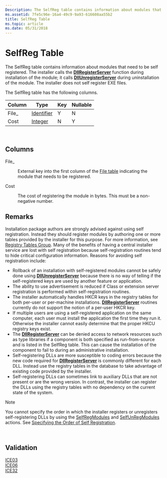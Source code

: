```yaml
---
Description: The SelfReg table contains information about modules that need to be self registered.
ms.assetid: 7fe5c96e-16a4-49c9-9a93-616608aa55b2
title: SelfReg Table
ms.topic: article
ms.date: 05/31/2018
---
```


# SelfReg Table

The SelfReg table contains information about modules that need to be self registered. The installer calls the [**DllRegisterServer**](https://msdn.microsoft.com/library/ms682162(v=VS.85).aspx) function during installation of the module; it calls [**DllUnregisterServer**](https://msdn.microsoft.com/library/ms691457(v=VS.85).aspx) during uninstallation of the module. The installer does not self register EXE files.

The SelfReg table has the following columns.



| Column | Type                         | Key | Nullable |
|--------|------------------------------|-----|----------|
| File\_ | [Identifier](identifier.md) | Y   | N        |
| Cost   | [Integer](integer.md)       | N   | Y        |



 

## Columns

<dl> <dt>

<span id="File_"></span><span id="file_"></span><span id="FILE_"></span>File\_
</dt> <dd>

External key into the first column of the [File table](file-table.md) indicating the module that needs to be registered.

</dd> <dt>

<span id="Cost"></span><span id="cost"></span><span id="COST"></span>Cost
</dt> <dd>

The cost of registering the module in bytes. This must be a non-negative number.

</dd> </dl>

## Remarks

Installation package authors are strongly advised against using self registration. Instead they should register modules by authoring one or more tables provided by the installer for this purpose. For more information, see [Registry Tables Group](registry-tables-group.md). Many of the benefits of having a central installer service are lost with self registration because self-registration routines tend to hide critical configuration information. Reasons for avoiding self registration include:

-   Rollback of an installation with self-registered modules cannot be safely done using [**DllUnregisterServer**](https://msdn.microsoft.com/library/ms691457(v=VS.85).aspx) because there is no way of telling if the self-registered keys are used by another feature or application.
-   The ability to use advertisement is reduced if Class or extension server registration is performed within self-registration routines.
-   The installer automatically handles HKCR keys in the registry tables for both per-user or per-machine installations. [**DllRegisterServer**](https://msdn.microsoft.com/library/ms682162(v=VS.85).aspx) routines currently do not support the notion of a per-user HKCR key.
-   If multiple users are using a self-registered application on the same computer, each user must install the application the first time they run it. Otherwise the installer cannot easily determine that the proper HKCU registry keys exist.
-   The [**DllRegisterServer**](https://msdn.microsoft.com/library/ms682162(v=VS.85).aspx) can be denied access to network resources such as type libraries if a component is both specified as run-from-source and is listed in the SelfReg table. This can cause the installation of the component to fail to during an administrative installation.
-   Self-registering DLLs are more susceptible to coding errors because the new code required for [**DllRegisterServer**](https://msdn.microsoft.com/library/ms682162(v=VS.85).aspx) is commonly different for each DLL. Instead use the registry tables in the database to take advantage of existing code provided by the installer.
-   Self-registering DLLs can sometimes link to auxiliary DLLs that are not present or are the wrong version. In contrast, the installer can register the DLLs using the registry tables with no dependency on the current state of the system.

> [!Note]  
> You cannot specify the order in which the installer registers or unregisters self-registering DLLs by using the [SelfRegModules](selfregmodules-action.md) and [SelfUnRegModules](selfunregmodules-action.md) actions. See [Specifying the Order of Self Registration](specifying-the-order-of-self-registration.md).

 

## Validation

<dl>

[ICE03](ice03.md)  
[ICE06](ice06.md)  
[ICE32](ice32.md)  
</dl>

 

 



